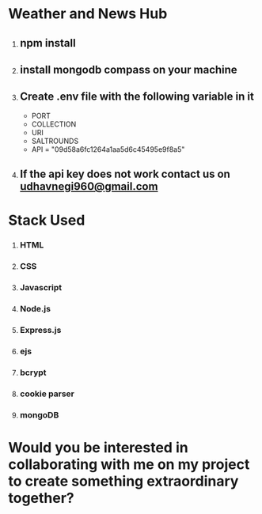 # Weather and News Hub 
1. ## npm install
2. ## install mongodb compass on your machine 
3. ## Create .env file with the following variable in it 
    * PORT 
    * COLLECTION
    * URI 
    * SALTROUNDS
    * API = "09d58a6fc1264a1aa5d6c45495e9f8a5"
5. ## If the api key does not work contact us on udhavnegi960@gmail.com

# Stack Used 
1. ### HTML
1. ### CSS
1. ### Javascript 
1. ### Node.js
1. ### Express.js
1. ### ejs
1. ### bcrypt
1. ### cookie parser 
1. ### mongoDB

# Would you be interested in collaborating with me on my project to create something extraordinary together?


